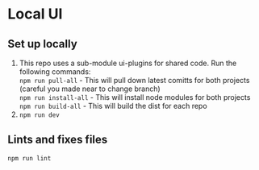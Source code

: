# Local UI
## Set up locally
1) This repo uses a sub-module ui-plugins for shared code. Run the following commands: \
`npm run pull-all` - This will pull down latest comitts for both projects (careful you made near to change branch) \
`npm run install-all` - This will install node modules for both projects \
`npm run build-all` - This will build the dist for each repo
2) `npm run dev`

## Lints and fixes files
`npm run lint`